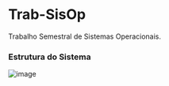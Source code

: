 # Trab-SisOp
Trabalho Semestral de Sistemas Operacionais.

### Estrutura do Sistema
![image](https://user-images.githubusercontent.com/69170322/144545347-a54f4bd9-13de-42aa-8201-9ad05bc78c57.png)
